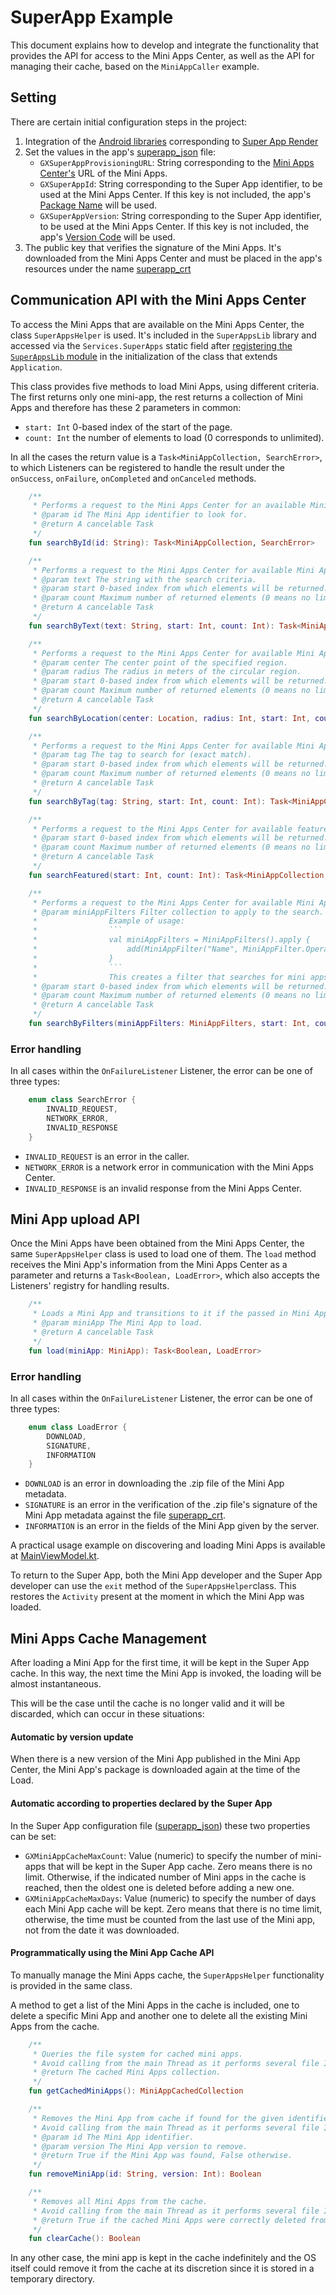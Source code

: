 # SuperApp Example

This document explains how to develop and integrate the functionality that provides the API for access to the Mini Apps Center, as well as the API for managing their cache, based on the `MiniAppCaller` example.

## Setting

There are certain initial configuration steps in the project:

1. Integration of the [Android libraries](GeneXus%20Libraries/README.md) corresponding to [Super App Render](../SuperAppRender.md)
2. Set the values in the app's [superapp_json](MiniAppCaller/app/src/main/res/raw/superapp_json) file:
	- `GXSuperAppProvisioningURL`: String corresponding to the [Mini Apps Center's](../Provisioning.md) URL of the Mini Apps.
	- `GXSuperAppId`: String corresponding to the Super App identifier, to be used at the Mini Apps Center. If this key is not included, the app's [Package Name](https://developer.android.com/reference/android/content/Context#getPackageName()) will be used.  
	- `GXSuperAppVersion`: String corresponding to the Super App identifier, to be used at the Mini Apps Center. If this key is not included, the app's [Version Code](https://developer.android.com/reference/android/content/pm/PackageInfo#getLongVersionCode()) will be used.
3. The public key that verifies the signature of the Mini Apps. It's downloaded from the Mini Apps Center and must be placed in the app's resources under the name [superapp_crt](MiniAppCaller/app/src/main/res/raw/superapp_crt) 
   
## Communication API with the Mini Apps Center

To access the Mini Apps that are available on the Mini Apps Center, the class `SuperAppsHelper` is used. It's included in the `SuperAppsLib` library and accessed via the `Services.SuperApps` static field after [registering the `SuperAppsLib` module](https://github.com/genexus-colab/gx-super-app-backup/blob/d63a20f0ba839914c915fdd09aa9102946d021c2/Android/MiniAppCaller/app/src/main/java/com/genexus/superapps/bankx/application/BankingApplication.kt#L29) in the initialization of the class that extends `Application`.

This class provides five methods to load Mini Apps, using different criteria. 
The first returns only one mini-app, the rest returns a collection of Mini Apps and therefore has these 2 parameters in common:

- `start: Int` 0-based index of the start of the page.
- `count: Int` the number of elements to load (0 corresponds to unlimited).

In all the cases the return value is a `Task<MiniAppCollection, SearchError>`, to which Listeners can be registered to handle the result under the `onSuccess`, `onFailure`, `onCompleted` and `onCanceled` methods.

```kotlin
    /**
     * Performs a request to the Mini Apps Center for an available Mini App with the given identifier.
     * @param id The Mini App identifier to look for.
     * @return A cancelable Task
     */
    fun searchById(id: String): Task<MiniAppCollection, SearchError>

    /**
     * Performs a request to the Mini Apps Center for available Mini Apps given the text.
     * @param text The string with the search criteria.
     * @param start 0-based index from which elements will be returned.
     * @param count Maximum number of returned elements (0 means no limit).
     * @return A cancelable Task
     */
    fun searchByText(text: String, start: Int, count: Int): Task<MiniAppCollection, SearchError>

    /**
     * Performs a request to the Mini Apps Center for available Mini Apps that are available inside the given circular region.
     * @param center The center point of the specified region.
     * @param radius The radius in meters of the circular region.
     * @param start 0-based index from which elements will be returned.
     * @param count Maximum number of returned elements (0 means no limit).
     * @return A cancelable Task
     */
    fun searchByLocation(center: Location, radius: Int, start: Int, count: Int): Task<MiniAppCollection, SearchError>

    /**
     * Performs a request to the Mini Apps Center for available Mini Apps given the tag.
     * @param tag The tag to search for (exact match).
     * @param start 0-based index from which elements will be returned.
     * @param count Maximum number of returned elements (0 means no limit).
     * @return A cancelable Task
     */
    fun searchByTag(tag: String, start: Int, count: Int): Task<MiniAppCollection, SearchError>

    /**
     * Performs a request to the Mini Apps Center for available featured Mini Apps.
     * @param start 0-based index from which elements will be returned.
     * @param count Maximum number of returned elements (0 means no limit).
     * @return A cancelable Task
     */
    fun searchFeatured(start: Int, count: Int): Task<MiniAppCollection, SearchError>

	/**
	 * Performs a request to the Mini Apps Center for available Mini Apps given the filters.
	 * @param miniAppFilters Filter collection to apply to the search. It can contain multiple criteria.
	 *                Example of usage:
	 *                ```
	 *                val miniAppFilters = MiniAppFilters().apply {
	 *                    add(MiniAppFilter("Name", MiniAppFilter.Operator.Equal, mutableListOf("Test Mini App Name")))
	 *                }
	 *                ```
	 *                This creates a filter that searches for mini apps with the name "Test Mini App Name".
	 * @param start 0-based index from which elements will be returned.
	 * @param count Maximum number of returned elements (0 means no limit).
	 * @return A cancelable Task
	 */
	fun searchByFilters(miniAppFilters: MiniAppFilters, start: Int, count: Int): Task<MiniAppCollection, SearchError>
```

### Error handling

In all cases within the `OnFailureListener` Listener, the error can be one of three types: 

```kotlin
    enum class SearchError {
    	INVALID_REQUEST,
    	NETWORK_ERROR,
    	INVALID_RESPONSE
    }
```
    
- `INVALID_REQUEST` is an error in the caller.
- `NETWORK_ERROR` is a network error in communication with the Mini Apps Center.
- `INVALID_RESPONSE` is an invalid response from the Mini Apps Center.

## Mini App upload API

Once the Mini Apps have been obtained from the Mini Apps Center, the same `SuperAppsHelper` class is used to load one of them. 
The `load` method receives the Mini App's information from the Mini Apps Center as a parameter and returns a `Task<Boolean, LoadError>`, which also accepts the Listeners' registry for handling results. 

```kotlin
    /**
     * Loads a Mini App and transitions to it if the passed in Mini App is already installed.
     * @param miniApp The Mini App to load.
     * @return A cancelable Task
     */
    fun load(miniApp: MiniApp): Task<Boolean, LoadError>
```

### Error handling

In all cases within the `OnFailureListener` Listener, the error can be one of three types: 

```kotlin
    enum class LoadError {
    	DOWNLOAD,
    	SIGNATURE,
    	INFORMATION
    }
```
    
- `DOWNLOAD` is an error in downloading the .zip file of the Mini App metadata. 
- `SIGNATURE` is an error in the verification of the .zip file's signature of the Mini App metadata against the file [superapp_crt](MiniAppCaller/GenexusTestMiniApps/src/main/res/raw/superapp_crt).
- `INFORMATION` is an error in the fields of the Mini App given by the server.

A practical usage example on discovering and loading Mini Apps is available at [MainViewModel.kt](MiniAppCaller/app/src/main/java/com/genexus/superapps/bankx/viewmodel/main/MainViewModel.kt).

To return to the Super App, both the Mini App developer and the Super App developer can use the `exit` method of the `SuperAppsHelper`class. This restores the `Activity` present at the moment in which the Mini App was loaded. 
    
## Mini Apps Cache Management

After loading a Mini App for the first time, it will be kept in the Super App cache. In this way, the next time the Mini App is invoked, the loading will be almost instantaneous.

This will be the case until the cache is no longer valid and it will be discarded, which can occur in these situations:

#### Automatic by version update

When there is a new version of the Mini App published in the Mini App Center, the Mini App's package is downloaded again at the time of the Load.

#### Automatic according to properties declared by the Super App

In the Super App configuration file ([superapp_json](MiniAppCaller/GenexusTestMiniApps/src/main/res/raw/superapp_json)) these two properties can be set:

   - `GXMiniAppCacheMaxCount`: Value (numeric) to specify the number of mini-apps that will be kept in the Super App cache. Zero means there is no limit. Otherwise, if the indicated number of Mini apps in the cache is reached, then the oldest one is deleted before adding a new one.
   - `GXMiniAppCacheMaxDays`: Value (numeric) to specify the number of days each Mini App cache will be kept. Zero means that there is no time limit, otherwise, the time must be counted from the last use of the Mini app, not from the date it was downloaded.

#### Programmatically using the Mini App Cache API

To manually manage the Mini Apps cache, the `SuperAppsHelper` functionality is provided in the same class. 

A method to get a list of the Mini Apps in the cache is included, one to delete a specific Mini App and another one to delete all the existing Mini Apps from the cache. 

```kotlin
    /**
     * Queries the file system for cached mini apps.
     * Avoid calling from the main Thread as it performs several file IO operations.
     * @return The cached Mini Apps collection.
     */
    fun getCachedMiniApps(): MiniAppCachedCollection

    /**
     * Removes the Mini App from cache if found for the given identifier and version.
     * Avoid calling from the main Thread as it performs several file IO operations.
     * @param id The Mini App identifier.
     * @param version The Mini App version to remove.
     * @return True if the Mini App was found, False otherwise.
     */
    fun removeMiniApp(id: String, version: Int): Boolean

    /**
     * Removes all Mini Apps from the cache.
     * Avoid calling from the main Thread as it performs several file IO operations.
     * @return True if the cached Mini Apps were correctly deleted from file system, False otherwise.
     */
    fun clearCache(): Boolean
```

In any other case, the mini app is kept in the cache indefinitely and the OS itself could remove it from the cache at its discretion since it is stored in a temporary directory.
